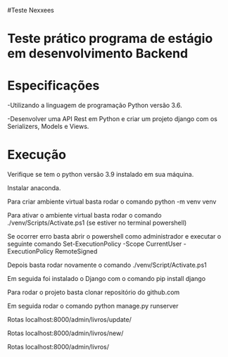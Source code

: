 #Teste Nexxees

# Teste prático programa de estágio em desenvolvimento Backend
# Especificações

<p>-Utilizando a linguagem de programação Python versão 3.6.</p>
<p>-Desenvolver uma API Rest em Python e criar um projeto django com os Serializers, Models e Views.</p>

# Execução

<p>Verifique se tem o python versão 3.9 instalado em sua máquina.</p>
<p>Instalar anaconda.</>
<p>Para criar ambiente virtual basta rodar o comando python -m venv venv</p>
<p>Para ativar o ambiente virtual basta rodar o comando ./venv/Scripts/Activate.ps1 (se estiver no terminal powershell)</p>
<p>Se ocorrer erro basta abrir o powershell como administrador e executar o seguinte comando Set-ExecutionPolicy -Scope CurrentUser -ExecutionPolicy RemoteSigned</p>
<p>Depois basta rodar novamente o comando ./venv/Script/Activate.ps1<p>
<p>Em seguida foi instalado o Django com o comando pip install django</p>
<p>Para rodar o projeto basta clonar repositório do github.com</p>
<p>Em seguida rodar o comando python manage.py runserver</p>
<p>Rotas localhost:8000/admin/livros/update/</p>
<p>Rotas localhost:8000/admin/livros/new/</p>
<p>Rotas localhost:8000/admin/livros/</p>
